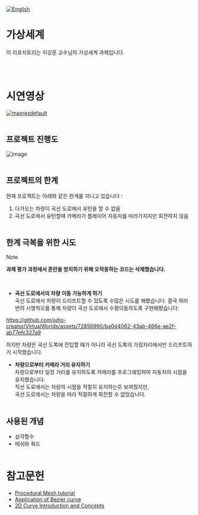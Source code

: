 [![English](https://img.shields.io/badge/lang-English-blue.svg)](https://github.com/juho-creator/VirtualWorlds/blob/main/README.md)


# 가상세계
이 리포지토리는 이강훈 교수님의 가상세계 과제입니다.

</br></br>



# 시연영상
[![maxresdefault](https://github.com/juho-creator/VirtualWorlds/assets/72856990/3064f332-286b-4337-b3cf-82939a44bf74)
](https://www.youtube.com/watch?v=jLfZWK6fyUM)
</br></br>

## 프로젝트 진행도
![image](https://github.com/juho-creator/VirtualWorlds/assets/72856990/c738694b-9505-43f3-ad22-033e68729204)
</br></br>

## 프로젝트의 한계
현재 프로젝트는 아래와 같은 한계를 지니고 있습니다 : 
1. 다가오는 차량이 곡선 도로에서 유턴을 할 수 없음
2. 곡선 도로에서 유턴할때 카메라가 플레이어 자동차를 따라가지지만 회전하지 않음
</br></br>


## 한계 극복을 위한 시도

> [!NOTE]
> **과제 평가 과정에서 혼란을 방지하기 위해 오작동하는 코드는 삭제했습니다.**
</br>

- **곡선 도로에서의 차량 이동 가능하게 하기**  
  곡선 도로에서 차량이 드리프트할 수 있도록 수많은 시도를 해봤습니다. 결국 여러번의 시행착오를 통해 차량이 곡선 도로에서 수평이동하도록 구현해봤습니다:

https://github.com/juho-creator/VirtualWorlds/assets/72856990/ba0d4062-43ab-466e-ae2f-ab77efc327a9


하지만 차량은 곡선 도록에 진입할 때가 아니라 곡선 도록의 가장자리에서만 드리프트하기 시작했습니다. </br>

  
- **차량으로부터 카메라 거리 유지하기**  
  차량으로부터 일정 거리를 유지하도록 카메라를 프로그래밍하여 자동차의 시점을 유지했습니다. </br>
직선 도로에서는 차량의 시점을 적절히 유지하는듯 보여줬지만, </br>
곡선 도로에서는 차량을 따라 적절하게 회전할 수 없었습니다.
</br></br>


## 사용된 개념
- 삼각함수
- 메쉬와 쿼드
</br></br>


# 참고문헌
- [Procedural Mesh tutorial](https://www.youtube.com/watch?v=ucuOVL7c5Hw&list=PL5KbKbJ6Gf9-d303Lk8TGKCW-t5JsBdtB)
- [Application of Bezier curve](https://www.youtube.com/watch?v=BQvBq3K50u8)
- [2D Curve Introduction and Concepts](https://www.youtube.com/watch?v=RF04Fi9OCPc&list=PLsCt1Wdr6utD1wqJ1GB_cFjhgtUXO-osI)
